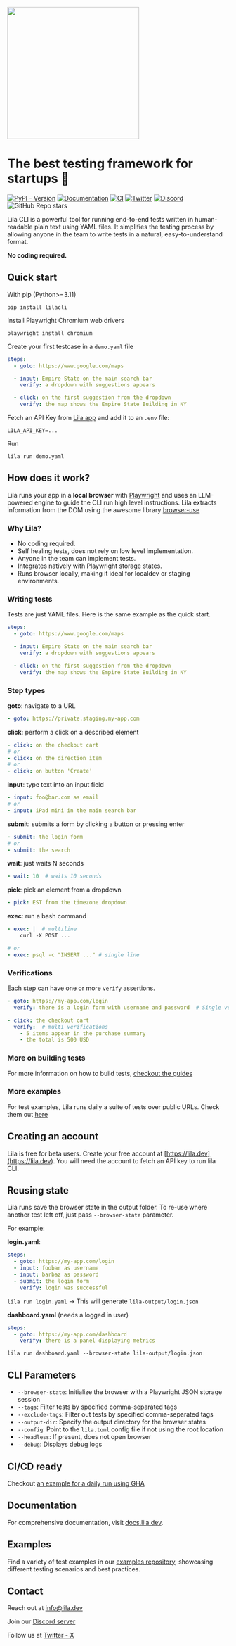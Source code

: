 [<img src="assets/logo.png" width=300>](https://lila.dev/)

<h1>The best testing framework for startups 🚀</h1>

[![PyPI - Version](https://img.shields.io/pypi/v/lilacli?color=blue)](https://pypi.org/project/lilacli/)
[![Documentation](https://img.shields.io/badge/Documentation-📕-blue)](https://docs.lila.dev)
[![CI](https://github.com/lila-team/lila/actions/workflows/daily-run.yml/badge.svg)](https://github.com/lila-team/lila/actions/workflows/daily-run.yml)
[![Twitter](https://img.shields.io/twitter/follow/lila__dev?style=social)](https://twitter.com/lila__dev)
[![Discord](https://img.shields.io/discord/1303067047931936809?label=Discord)](https://discord.gg/kZ7TEmxH)
![GitHub Repo stars](https://img.shields.io/github/stars/lila-team/lila)

Lila CLI is a powerful tool for running end-to-end tests written in human-readable plain text using YAML files. It simplifies the testing process by allowing anyone in the team to write tests in a natural, easy-to-understand format.

**No coding required.**

## Quick start

With pip (Python>=3.11)

```
pip install lilacli
```

Install Playwright Chromium web drivers

```
playwright install chromium
```

Create your first testcase in a `demo.yaml` file

```yaml
steps:
  - goto: https://www.google.com/maps

  - input: Empire State on the main search bar
    verify: a dropdown with suggestions appears

  - click: on the first suggestion from the dropdown
    verify: the map shows the Empire State Building in NY
```

Fetch an API Key from [Lila app](https://app.lila.dev) and add it to an `.env` file:

```
LILA_API_KEY=...
```

Run

```
lila run demo.yaml
```

## How does it work?

Lila runs your app in a **local browser** with [Playwright](https://playwright.dev/python/) and uses an LLM-powered engine to guide the CLI run high level instructions. Lila extracts information from the DOM using the awesome library [browser-use](https://github.com/browser-use/browser-use)

### Why Lila?

* No coding required.
* Self healing tests, does not rely on low level implementation.
* Anyone in the team can implement tests.
* Integrates natively with Playwright storage states.
* Runs browser locally, making it ideal for localdev or staging environments.

### Writing tests

Tests are just YAML files. Here is the same example as the quick start.

```yaml
steps:
  - goto: https://www.google.com/maps

  - input: Empire State on the main search bar
    verify: a dropdown with suggestions appears

  - click: on the first suggestion from the dropdown
    verify: the map shows the Empire State Building in NY
```

### Step types

**goto**: navigate to a URL

```yaml
- goto: https://private.staging.my-app.com
```

**click**: perform a click on a described element

```yaml
- click: on the checkout cart
# or
- click: on the direction item
# or
- click: on button 'Create'
```

**input**: type text into an input field

```yaml
- input: foo@bar.com as email
# or
- input: iPad mini in the main search bar
```

**submit**: submits a form by clicking a button or pressing enter

```yaml
- submit: the login form
# or
- submit: the search
```

**wait**: just waits N seconds

```yaml
- wait: 10  # waits 10 seconds
```

**pick**: pick an element from a dropdown

```yaml
- pick: EST from the timezone dropdown
```

**exec**: run a bash command

```yaml
- exec: |  # multiline
    curl -X POST ...

# or
- exec: psql -c "INSERT ..." # single line
```

### Verifications

Each step can have one or more `verify` assertions.

```yaml
- goto: https://my-app.com/login
  verify: there is a login form with username and password  # Single verification

- click: the checkout cart
  verify:  # multi verifications
    - 5 items appear in the purchase summary
    - the total is 500 USD
```

### More on building tests

For more information on how to build tests, [checkout the guides](https://docs.lila.dev/guides/intro)

### More examples

For test examples, Lila runs daily a suite of tests over public URLs. Check them out [here](https://github.com/lila-team/examples)

## Creating an account

Lila is free for beta users. Create your free account at [https://lila.dev](https://lila.dev).
You will need the account to fetch an API key to run lila CLI.


## Reusing state

Lila runs save the browser state in the output folder. To re-use where another test left off, just pass `--browser-state` parameter.

For example:

**login.yaml**:

```yaml
steps:
  - goto: https://my-app.com/login
  - input: foobar as username
  - input: barbaz as password
  - submit: the login form
    verify: login was successful
```

`lila run login.yaml` -> This will generate `lila-output/login.json`

**dashboard.yaml** (needs a logged in user)

```yaml
steps:
  - goto: https://my-app.com/dashboard
    verify: there is a panel displaying metrics
```

`lila run dashboard.yaml --browser-state lila-output/login.json`

## CLI Parameters

* `--browser-state`: Initialize the browser with a Playwright JSON storage session
* `--tags`: Filter tests by specified comma-separated tags
* `--exclude-tags`: Filter out tests by specified comma-separated tags
* `--output-dir`: Specify the output directory for the browser states
* `--config`: Point to the `lila.toml` config file if not using the root location
* `--headless`: If present, does not open browser
* `--debug`: Displays debug logs

## CI/CD ready

Checkout [an example for a daily run using GHA](.github/workflows/daily-run.yaml)

## Documentation

For comprehensive documentation, visit [docs.lila.dev](https://docs.lila.dev).

## Examples

Find a variety of test examples in our [examples repository](https://github.com/lila-team/examples), showcasing different testing scenarios and best practices.

## Contact

Reach out at info@lila.dev

Join our [Discord server](https://discord.gg/6rRfZUqh)

Follow us at [Twitter - X](https://x.com/lila__dev)

